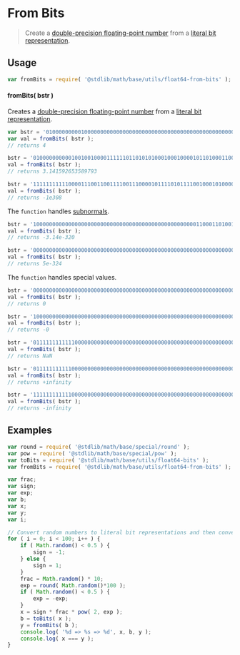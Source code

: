 From Bits
===
> Create a [double-precision floating-point number][ieee754] from a [literal bit representation][float64-bits].

<!-- <usage> -->
## Usage

``` javascript
var fromBits = require( '@stdlib/math/base/utils/float64-from-bits' );
```

#### fromBits( bstr )

Creates a [double-precision floating-point number][ieee754] from a [literal bit representation][float64-bits].

``` javascript
var bstr = '0100000000010000000000000000000000000000000000000000000000000000';
var val = fromBits( bstr );
// returns 4

bstr = '0100000000001001001000011111101101010100010001000010110100011000';
val = fromBits( bstr );
// returns 3.141592653589793

bstr = '1111111111100001110011001111001110000101111010111100100010100000';
val = fromBits( bstr );
// returns -1e308
```

The `function` handles [subnormals][subnormals].

``` javascript
bstr = '1000000000000000000000000000000000000000000000000001100011010011';
val = fromBits( bstr );
// returns -3.14e-320

bstr = '0000000000000000000000000000000000000000000000000000000000000001';
val = fromBits( bstr );
// returns 5e-324
```

The `function` handles special values.

``` javascript
bstr = '0000000000000000000000000000000000000000000000000000000000000000';
val = fromBits( bstr );
// returns 0

bstr = '1000000000000000000000000000000000000000000000000000000000000000';
val = fromBits( bstr );
// returns -0

bstr = '0111111111111000000000000000000000000000000000000000000000000000';
val = fromBits( bstr );
// returns NaN

bstr = '0111111111110000000000000000000000000000000000000000000000000000';
val = fromBits( bstr );
// returns +infinity

bstr = '1111111111110000000000000000000000000000000000000000000000000000';
val = fromBits( bstr );
// returns -infinity
```
<!-- </usage> -->

<!-- <examples> -->
## Examples

``` javascript
var round = require( '@stdlib/math/base/special/round' );
var pow = require( '@stdlib/math/base/special/pow' );
var toBits = require( '@stdlib/math/base/utils/float64-bits' );
var fromBits = require( '@stdlib/math/base/utils/float64-from-bits' );

var frac;
var sign;
var exp;
var b;
var x;
var y;
var i;

// Convert random numbers to literal bit representations and then convert them back...
for ( i = 0; i < 100; i++ ) {
	if ( Math.random() < 0.5 ) {
		sign = -1;
	} else {
		sign = 1;
	}
	frac = Math.random() * 10;
	exp = round( Math.random()*100 );
	if ( Math.random() < 0.5 ) {
		exp = -exp;
	}
	x = sign * frac * pow( 2, exp );
	b = toBits( x );
	y = fromBits( b );
	console.log( '%d => %s => %d', x, b, y );
	console.log( x === y );
}
```
<!-- </examples> -->

<!-- <links> -->
[ieee754]: https://en.wikipedia.org/wiki/IEEE_754-1985
[subnormals]: https://en.wikipedia.org/wiki/Denormal_number
[float64-bits]: https://github.com/math-io/float64-bits
<!-- </links> -->
